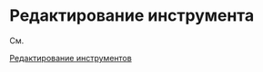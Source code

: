 # Редактирование инструмента

См. 

[Редактирование инструментов](../../hydra/instruments_and_boards/editing_instruments.md)

